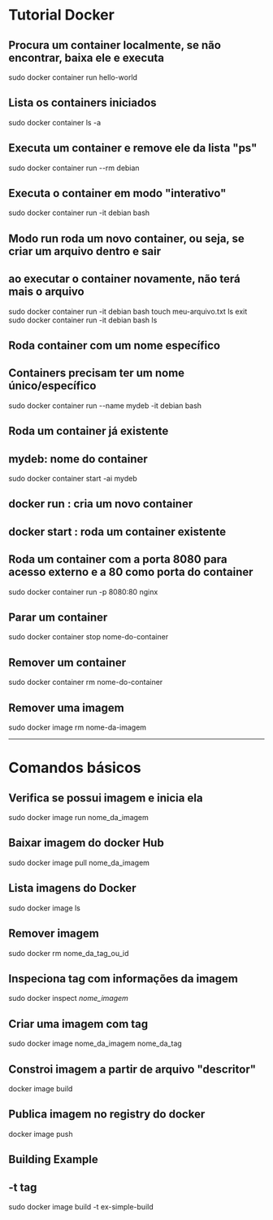 # Tutorial Docker

## Procura um container localmente, se não encontrar, baixa ele e executa
sudo docker container run hello-world

## Lista os containers iniciados
sudo docker container ls -a

## Executa um container e remove ele da lista "ps"
sudo docker container run --rm debian

## Executa o container em modo "interativo"
sudo docker container run -it debian bash

## Modo run roda um novo container, ou seja, se criar um arquivo dentro e sair
## ao executar o container novamente, não terá mais o arquivo
sudo docker container run -it debian bash
touch meu-arquivo.txt
ls
exit
sudo docker container run -it debian bash
ls

## Roda container com um nome específico
## Containers precisam ter um nome único/específico
sudo docker container run --name mydeb -it debian bash

## Roda um container já existente
## mydeb: nome do container
sudo docker container start -ai mydeb



## docker run : cria um novo container
## docker start : roda um container existente

## Roda um container com a porta 8080 para acesso externo e a 80 como porta do container
sudo docker container run -p 8080:80 nginx

## Parar um container
sudo docker container stop nome-do-container

## Remover um container
sudo docker container rm nome-do-container

## Remover uma imagem
sudo docker image rm nome-da-imagem

<hr />

# Comandos básicos

## Verifica se possui imagem e inicia ela
sudo docker image run nome_da_imagem

## Baixar imagem do docker Hub
sudo docker image pull nome_da_imagem

## Lista imagens do Docker
sudo docker image ls

## Remover imagem
sudo docker rm nome_da_tag_ou_id

## Inspeciona tag com informações da imagem
sudo docker inspect _nome_imagem_

## Criar uma imagem com tag
sudo docker image nome_da_imagem nome_da_tag

## Constroi imagem a partir de arquivo "descritor"
docker image build

## Publica imagem no registry do docker
docker image push 

## Building Example
## -t tag
sudo docker image build -t ex-simple-build

